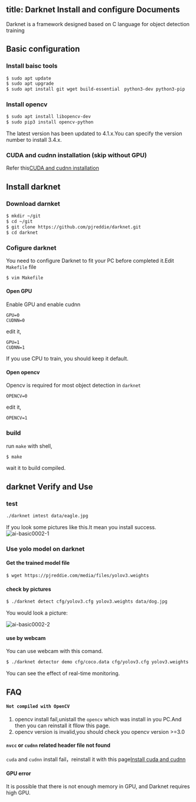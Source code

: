 title: Darknet Install and configure Documents
---

Darknet is a framework designed based on C language for object detection training

## Basic configuration

### Install baisc tools
```bash
$ sudo apt update
$ sudo apt upgrade
$ sudo apt install git wget build-essential　python3-dev python3-pip
```
### Install opencv
```bash
$ sudo apt install libopencv-dev
$ sudo pip3 install opencv-python
```
The latest version has been updated to 4.1.x.You can specify the version number to install 3.4.x.

### CUDA and cudnn installation (skip without GPU)
Refer this[CUDA and cudnn installation](https://www.tensorflow.org/install/gpu)

## Install darknet

### Download darnket
```bash
$ mkdir ~/git
$ cd ~/git
$ git clone https://github.com/pjreddie/darknet.git
$ cd darknet
```
### Cofigure darknet
You need to configure Darknet to fit your PC before completed it.Edit `Makefile` file
```bash
$ vim Makefile
```

#### Open GPU 
Enable GPU and enable cudnn
```
GPU=0
CUDNN=0
```
edit it,
```
GPU=1
CUDNN=1
```
If you use CPU to train, you should keep it default.

#### Open opencv
Opencv is required for most object detection in `darknet`
```
OPENCV=0
```
edit it,
```
OPENCV=1
```

### build
run `make` with shell,
```bash
$ make
```
wait it to build compiled.

## darknet Verify and Use

### test
```bash
./darknet imtest data/eagle.jpg
```
If you look some pictures like this.It mean you install success.
![ai-basic0002-1](/images/vim3/darknet_install_success.png)

### Use yolo model on darknet
#### Get the trained model file
```bash
$ wget https://pjreddie.com/media/files/yolov3.weights

```
#### check by pictures
```bash
$ ./darknet detect cfg/yolov3.cfg yolov3.weights data/dog.jpg
```
You would look a picture:

![ai-basic0002-2](/images/vim3/darknet_install_check.png)

#### use by webcam
You can use webcam with this comand.
```bash
$ ./darknet detector demo cfg/coco.data cfg/yolov3.cfg yolov3.weights
```
You can see the effect of real-time monitoring.


## FAQ

#### `Not compiled with OpenCV`
1. opencv install fail,unistall the `opencv` which was install in you PC.And then you can reinstall it fllow this page.
2. opencv version is invalid,you should check you opencv version >=3.0

#### `nvcc` or `cudnn` related header file not found
`cuda` and `cudnn` install fail，reinstall it with this page[Install cuda and cudnn](https://www.tensorflow.org/install/gpu)

#### GPU error
It is possible that there is not enough memory in GPU, and Darknet requires high GPU.
